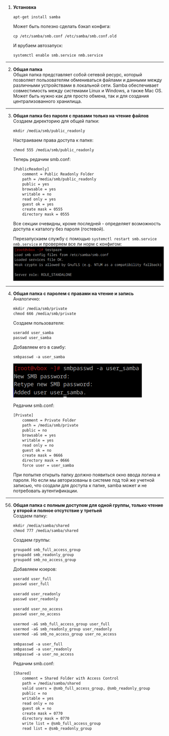 1. **Установка**  
    ```
    apt-get install samba
    ```

    Может быть полезно сделать бэкап конфига:
    ```
    cp /etc/samba/smb.conf /etc/samba/smb.conf.old
    ```
    И врубаем автозапуск:
    ```
    systemctl enable smb.service nmb.service
    ```

---

2. **Общая папка**  
    Общая папка представляет собой сетевой ресурс, который позволяет пользователям обмениваться файлами и данными между различными устройствами в локальной сети. Samba обеспечивает совместимость между системами Linux и Windows, а также Mac OS. Может быть нужно как для просто обмена, так и для создания централизованного хранилища.

---

3. **Общая папка без пароля с правами только на чтение файлов**  
    Создаем директорию для общей папки:
    ```
    mkdir /media/smb/public_readonly
    ```

    Настраиваем права доступа к папке:
    ```
    chmod 555 /media/smb/public_readonly
    ```

    Теперь редачим smb.conf:
    ```
    [PublicReadonly]
        comment = Public Readonly Folder
        path = /media/smb/public_readonly
        public = yes
        browsable = yes
        writable = no
        read only = yes
        guest ok = yes
        create mask = 0555
        directory mask = 0555
    ```
    Все секции очевидны, кроме последней - определяет возможность доступа к каталогу без пароля (гостевой).

    Перезапускаем службу с помощью `systemctl restart smb.service nmb.service` и проверяем все ли норм с конфигом:  
    ![Вывод](image.png)

---

4. **Общая папка с паролем с правами на чтение и запись**  
    Аналогично:
    ```
    mkdir /media/smb/private
    chmod 666 /media/smb/private
    ```

    Создаем пользователя:
    ```
    useradd user_samba
    passwd user_samba
    ```

    Добавляем его в самбу:
    ```
    smbpasswd -a user_samba
    ```
    ![Вывод](image-1.png)

    Редачим smb.conf:
    ```
    [Private]
        comment = Private Folder
        path = /media/smb/private
        public = no
        browsable = yes
        writable = yes
        read only = no
        guest ok = no
        create mask = 0666
        directory mask = 0666
        force user = user_samba
    ```
    При попытке открыть папку должно появиться окно ввода логина и пароля. Но если мы авторизованы в системе под той же учетной записью, что создали для доступа к папке, samba может и не потребовать аутентификации.

---

56. **Общая папка с полным доступом для одной группы, только чтение у второй и полное отсутствие у третьей**  
    Создаем папку:
    ```
    mkdir /media/samba/shared
    chmod 777 /media/samba/shared
    ```

    Создаем группы:
    ```
    groupadd smb_full_access_group
    groupadd smb_readonly_group
    groupadd smb_no_access_group
    ```

    Добавляем юзеров:
    ```
    useradd user_full
    passwd user_full

    useradd user_readonly
    passwd user_readonly

    useradd user_no_access
    passwd user_no_access

    usermod -aG smb_full_access_group user_full
    usermod -aG smb_readonly_group user_readonly
    usermod -aG smb_no_access_group user_no_access

    smbpasswd -a user_full
    smbpasswd -a user_readonly
    smbpasswd -a user_no_access
    ```

    Редачим smb.conf:
    ```
    [Shared]
        comment = Shared Folder with Access Control
        path = /media/samba/shared
        valid users = @smb_full_access_group, @smb_readonly_group
        public = no
        writable = yes
        read only = no
        guest ok = no
        create mask = 0770
        directory mask = 0770
        write list = @smb_full_access_group
        read list = @smb_readonly_group
    ```


